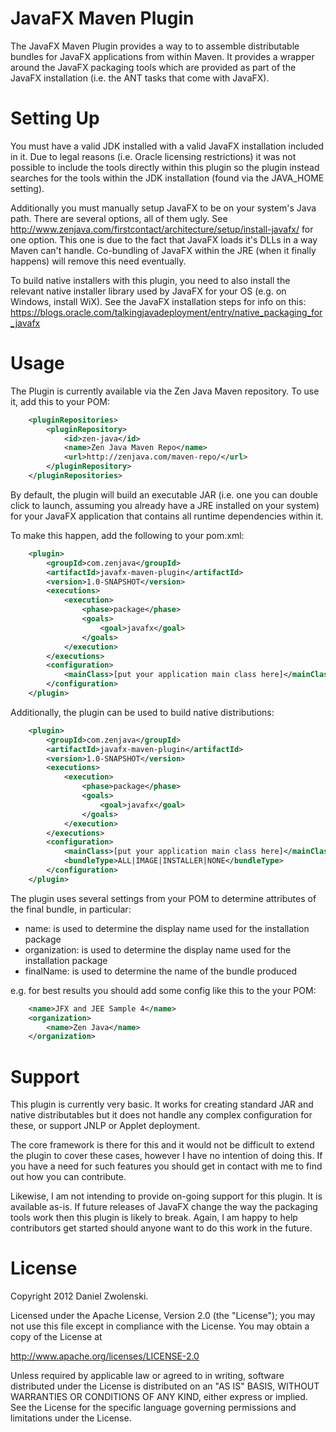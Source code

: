 JavaFX Maven Plugin
===================

The JavaFX Maven Plugin provides a way to to assemble distributable bundles for JavaFX applications from within Maven.
It provides a wrapper around the JavaFX packaging tools which are provided as part of the JavaFX installation (i.e. the
ANT tasks that come with JavaFX).


Setting Up
============

You must have a valid JDK installed with a valid JavaFX installation included in it. Due to legal reasons (i.e. Oracle
licensing restrictions) it was not possible to include the tools directly within this plugin so the plugin instead
searches for the tools within the JDK installation (found via the JAVA_HOME setting).

Additionally you must manually setup JavaFX to be on your system's Java path. There are several options, all of them
ugly. See http://www.zenjava.com/firstcontact/architecture/setup/install-javafx/ for one option. This one is due to the
fact that JavaFX loads it's DLLs in a way Maven can't handle. Co-bundling of JavaFX within the JRE (when it finally
happens) will remove this need eventually.

To build native installers with this plugin, you need to also install the relevant native installer library used by
JavaFX for your OS (e.g. on Windows, install WiX). See the JavaFX installation steps for info on this: https://blogs.oracle.com/talkingjavadeployment/entry/native_packaging_for_javafx


Usage
=============

The Plugin is currently available via the Zen Java Maven repository. To use it, add this to your POM:

``` xml
    <pluginRepositories>
        <pluginRepository>
            <id>zen-java</id>
            <name>Zen Java Maven Repo</name>
            <url>http://zenjava.com/maven-repo/</url>
        </pluginRepository>
    </pluginRepositories>
```

By default, the plugin will build an executable JAR (i.e. one you can double click to launch, assuming you already have
a JRE installed on your system) for your JavaFX application that contains all runtime dependencies within it.

To make this happen, add the following to your pom.xml:

``` xml
    <plugin>
        <groupId>com.zenjava</groupId>
        <artifactId>javafx-maven-plugin</artifactId>
        <version>1.0-SNAPSHOT</version>
        <executions>
            <execution>
                <phase>package</phase>
                <goals>
                    <goal>javafx</goal>
                </goals>
            </execution>
        </executions>
        <configuration>
            <mainClass>[put your application main class here]</mainClass>
        </configuration>
    </plugin>
```

Additionally, the plugin can be used to build native distributions:

``` xml
    <plugin>
        <groupId>com.zenjava</groupId>
        <artifactId>javafx-maven-plugin</artifactId>
        <version>1.0-SNAPSHOT</version>
        <executions>
            <execution>
                <phase>package</phase>
                <goals>
                    <goal>javafx</goal>
                </goals>
            </execution>
        </executions>
        <configuration>
            <mainClass>[put your application main class here]</mainClass>
            <bundleType>ALL|IMAGE|INSTALLER|NONE</bundleType>
        </configuration>
    </plugin>
```

The plugin uses several settings from your POM to determine attributes of the final bundle, in particular:

- name: is used to determine the display name used for the installation package
- organization: is used to determine the display name used for the installation package
- finalName: is used to determine the name of the bundle produced

e.g. for best results you should add some config like this to the your POM:

``` xml
    <name>JFX and JEE Sample 4</name>
    <organization>
        <name>Zen Java</name>
    </organization>
```


Support
=======

This plugin is currently very basic. It works for creating standard JAR and native distributables but it does not handle
any complex configuration for these, or support JNLP or Applet deployment.

The core framework is there for this and it would not be difficult to extend the plugin to cover these cases, however
I have no intention of doing this. If you have a need for such features you should get in contact with me to find out
how you can contribute.

Likewise, I am not intending to provide on-going support for this plugin. It is available as-is. If future releases of
JavaFX change the way the packaging tools work then this plugin is likely to break. Again, I am happy to help
contributors get started should anyone want to do this work in the future.


License
=======

Copyright 2012 Daniel Zwolenski.

Licensed under the Apache License, Version 2.0 (the "License"); you may not use this file except in compliance with the License. You may obtain a copy of the License at

   http://www.apache.org/licenses/LICENSE-2.0

Unless required by applicable law or agreed to in writing, software distributed under the License is distributed on an "AS IS" BASIS, WITHOUT WARRANTIES OR CONDITIONS OF ANY KIND, either express or implied. See the License for the specific language governing permissions and limitations under the License.

